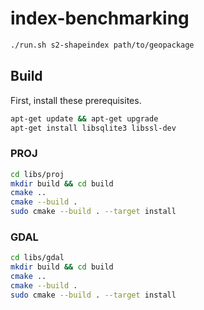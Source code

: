 # index-benchmarking

```bash
./run.sh s2-shapeindex path/to/geopackage
```

## Build

First, install these prerequisites.

```bash
apt-get update && apt-get upgrade
apt-get install libsqlite3 libssl-dev
```

### PROJ

```bash
cd libs/proj
mkdir build && cd build
cmake ..
cmake --build .
sudo cmake --build . --target install
```

### GDAL

```bash
cd libs/gdal
mkdir build && cd build
cmake ..
cmake --build .
sudo cmake --build . --target install
```
